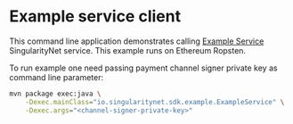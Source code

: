 # Example service client

This command line application demonstrates calling [Example Service](https://beta.singularitynet.io/servicedetails/org/snet/service/example-service)
SingularityNet service. This example runs on Ethereum Ropsten.

To run example one need passing payment channel signer private key as command
line parameter:
```sh
mvn package exec:java \
    -Dexec.mainClass="io.singularitynet.sdk.example.ExampleService" \
    -Dexec.args="<channel-signer-private-key>"
```
